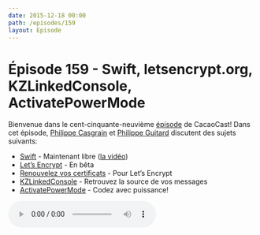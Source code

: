```yaml
---
date: 2015-12-18 00:00
path: /episodes/159
layout: Episode
---
```

# Épisode 159 - Swift, letsencrypt.org, KZLinkedConsole, ActivatePowerMode
<p>Bienvenue dans le cent-cinquante-neuvième <a href="https://cacaocast.com/media/cacaocast_159.mp3" title="CacaoCast Episode 159">épisode</a> de CacaoCast! Dans cet épisode, <a href="http://www.twitter.com/philippec" title="Philippe Casgrain sur Twitter">Philippe Casgrain</a> et <a href="http://www.twitter.com/philippeguitard" title="Philippe Guitard sur Twitter">Philippe Guitard</a> discutent des sujets suivants:</p>
<ul><li><a href="https://swift.org" title="Swift">Swift</a> - Maintenant libre (<a href="https://www.youtube.com/watch?v=WETNzj1NpiA" title="la vidéo">la vidéo</a>)</li>
<li><a href="https://letsencrypt.org" title="Let’s Encrypt">Let’s Encrypt</a> - En bêta</li>
<li><a href="https://github.com/diafygi/acme-tiny" title="Renouvelez vos certificats">Renouvelez vos certificats</a> - Pour Let’s Encrypt</li>
<li><a href="https://github.com/krzysztofzablocki/KZLinkedConsole" title="KZLinkedConsole">KZLinkedConsole</a> - Retrouvez la source de vos messages</li>
<li><a href="https://github.com/poboke/ActivatePowerMode/blob/master/README.md" title="ActivatePowerMode">ActivatePowerMode</a> - Codez avec puissance!</li>
</ul>
<p><audio controls><source src="https://cacaocast.com/media/cacaocast_159.mp3" type="audio/mpeg"><source src="https://cacaocast.com/media/cacaocast_159.mp3" type="audio/mp4">Votre navigateur ne supporte pas l'élément audio / Your browser does not support the audio element.</audio></p>
